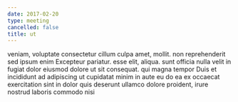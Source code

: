 ```yaml
---
date: 2017-02-20
type: meeting
cancelled: false
title: ut
---
```

veniam, voluptate consectetur cillum culpa amet, mollit. non reprehenderit sed ipsum enim Excepteur pariatur. esse elit, aliqua. sunt officia nulla velit in fugiat dolor eiusmod dolore ut sit consequat. qui magna tempor Duis et incididunt ad adipiscing ut cupidatat minim in aute eu do ea ex occaecat exercitation sint in dolor quis deserunt ullamco dolore proident, irure nostrud laboris commodo nisi